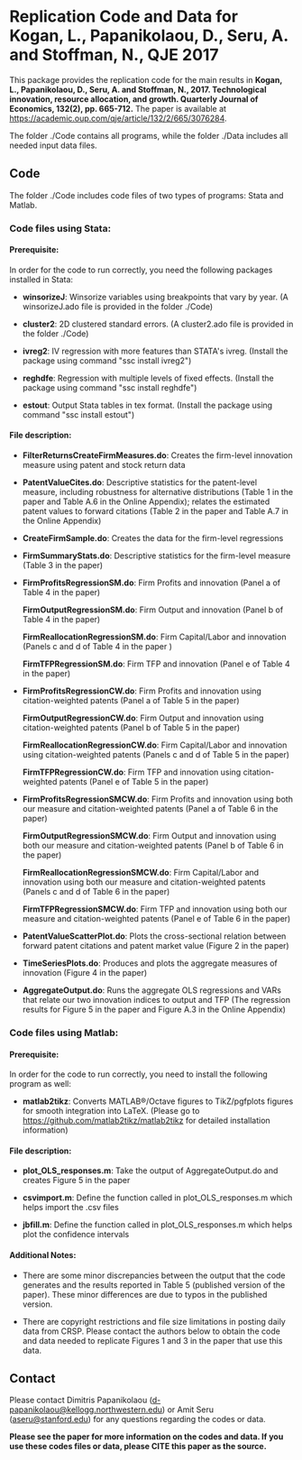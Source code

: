 # Replication Code and Data for Kogan, L., Papanikolaou, D., Seru, A. and Stoffman, N., QJE 2017 

This package provides the replication code for the main results in **Kogan, L., Papanikolaou, D., Seru, A. and Stoffman, N., 2017. Technological innovation, resource allocation, and growth. Quarterly Journal of Economics, 132(2), pp. 665-712.** The paper is available at https://academic.oup.com/qje/article/132/2/665/3076284.

The folder ./Code contains all programs, while the folder ./Data includes all needed input data files. 

## Code 

The folder ./Code includes code files of two types of programs: Stata and Matlab. 

### Code files using Stata:

#### Prerequisite:

In order for the code to run correctly, you need the following packages installed in Stata: 

- **winsorizeJ**: Winsorize variables using breakpoints that vary by year. (A winsorizeJ.ado file is provided in the folder ./Code)

- **cluster2**: 2D clustered standard errors. (A cluster2.ado file is provided in the folder ./Code)

- **ivreg2**: IV regression with more features than STATA's ivreg. (Install the package using command "ssc install ivreg2")

- **reghdfe**: Regression with multiple levels of fixed effects. (Install the package using command "ssc install reghdfe")

- **estout**: Output Stata tables in tex format.  (Install the package using command "ssc install estout")

#### File description:

- **FilterReturnsCreateFirmMeasures.do**: Creates the firm-level innovation measure using patent and stock return data

- **PatentValueCites.do**: Descriptive statistics for the patent-level measure, including robustness for alternative distributions (Table 1 in the paper and Table A.6 in the Online Appendix); relates the estimated patent values to forward citations (Table 2 in the paper and Table A.7 in the Online Appendix)

- **CreateFirmSample.do**: Creates the data for the firm-level regressions

- **FirmSummaryStats.do**: Descriptive statistics for the firm-level measure (Table 3 in the paper)
 
- **FirmProfitsRegressionSM.do**: Firm Profits and innovation (Panel a of Table 4 in the paper) 

  **FirmOutputRegressionSM.do**: Firm Output and innovation (Panel b of Table 4 in the paper) 
  
  **FirmReallocationRegressionSM.do**: Firm Capital/Labor and innovation (Panels c and d of Table 4 in the paper ) 
  
  **FirmTFPRegressionSM.do**: Firm TFP and innovation (Panel e of Table 4 in the paper) 	

- **FirmProfitsRegressionCW.do**: Firm Profits and innovation using citation-weighted patents (Panel a of Table 5 in the paper)

  **FirmOutputRegressionCW.do**: Firm Output and innovation using citation-weighted patents (Panel b of Table 5 in the paper)
  
  **FirmReallocationRegressionCW.do**: Firm Capital/Labor and innovation using citation-weighted patents (Panels c and d of Table 5 in the paper) 
  
  **FirmTFPRegressionCW.do**: Firm TFP and innovation using citation-weighted patents (Panel e of Table 5 in the paper) 

- **FirmProfitsRegressionSMCW.do**: Firm Profits and innovation using both our measure and citation-weighted patents (Panel a of Table 6 in the paper) 

  **FirmOutputRegressionSMCW.do**: Firm Output and innovation using both our measure and citation-weighted patents (Panel b of Table 6 in the paper)
  
  **FirmReallocationRegressionSMCW.do**: Firm Capital/Labor and innovation using both our measure and citation-weighted patents (Panels c and d of Table 6 in the paper)
  
  **FirmTFPRegressionSMCW.do**: Firm TFP and innovation using both our measure and citation-weighted patents (Panel e of Table 6 in the paper)

- **PatentValueScatterPlot.do**:  Plots the cross-sectional relation between forward patent citations and patent market value (Figure 2 in the paper)

- **TimeSeriesPlots.do**: Produces and plots the aggregate measures of innovation (Figure 4 in the paper) 
	
- **AggregateOutput.do**: Runs the aggregate OLS regressions and VARs that relate our two innovation indices to output and TFP (The regression results for Figure 5  in the paper and Figure A.3 in the Online Appendix)


### Code files using Matlab:

#### Prerequisite:

In order for the code to run correctly, you need to install the following program as well: 

- **matlab2tikz**: Converts MATLAB®/Octave figures to TikZ/pgfplots figures for smooth integration into LaTeX. (Please go to https://github.com/matlab2tikz/matlab2tikz for detailed installation information)

#### File description:

- **plot_OLS_responses.m**: Take the output of AggregateOutput.do and creates Figure 5 in the paper

- **csvimport.m**: Define the function called in plot_OLS_responses.m which helps import the .csv files

- **jbfill.m**: Define the function called in plot_OLS_responses.m which helps plot the confidence intervals


#### Additional Notes:

- There are some minor discrepancies between the output that the code generates and the results reported in Table 5 (published version of the paper). These minor differences are due to typos in the published version.

- There are copyright restrictions and file size limitations in posting daily data from CRSP. Please contact the authors below to obtain the code and data needed to replicate Figures 1 and 3 in the paper that use this data.


## Contact

Please contact Dimitris Papanikolaou (d-papanikolaou@kellogg.northwestern.edu) or Amit Seru (aseru@stanford.edu) for any questions regarding the codes or data.

**Please see the paper for more information on the codes and data. If you use these codes files or data, please CITE this paper as the source.**


